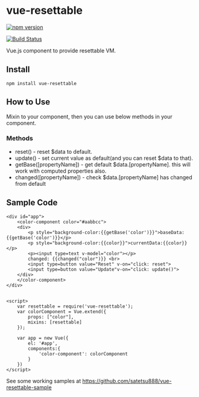 # vue-resettable

[![npm version](https://badge.fury.io/js/vue-resettable.svg)](http://badge.fury.io/js/vue-resettable)

[![Build Status](https://travis-ci.org/satetsu888/vue-resettable.svg?branch=master)](https://travis-ci.org/satetsu888/vue-resettable)

Vue.js component to provide resettable VM.

## Install

`npm install vue-resettable`

## How to Use

Mixin to your component, then you can use below methods in your component.

### Methods

- reset() - reset $data to default.
- update() - set current value as default(and you can reset $data to that).
- getBase([propertyName]) - get default $data.[propertyName]. this will work with computed properties also.
- changed([propertyName]) - check $data.[propertyName] has changed from default

## Sample Code

```
<div id="app">
    <color-component color="#aabbcc">
    <div>
        <p style="background-color:{{getBase('color')}}">baseData:{{getBase('color')}}</p>
        <p style="background-color:{{color}}">currentData:{{color}}</p>
        <p><input type=text v-model="color"></p>
        changed: {{changed("color")}} <br>
        <input type=button value="Reset" v-on="click: reset">
        <input type=button value="Update"v-on="click: update()">
    </div>
    </color-component>
</div>


<script>
    var resettable = require('vue-resettable');
    var colorComponent = Vue.extend({
        props: ["color"],
        mixins: [resettable]
    });

    var app = new Vue({
        el: '#app',
        components:{
            'color-component': colorComponent
        }
    })
</script>

```

See some working samples at https://github.com/satetsu888/vue-resettable-sample

